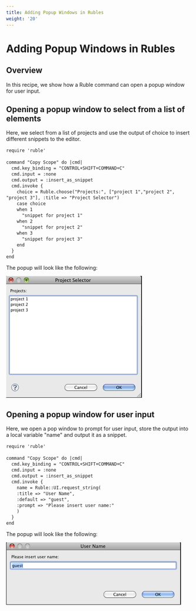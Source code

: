 ```yaml
---
title: Adding Popup Windows in Rubles
weight: '20'
---
```


# Adding Popup Windows in Rubles

## Overview

In this recipe, we show how a Ruble command can open a popup window for user input.

## Opening a popup window to select from a list of elements

Here, we select from a list of projects and use the output of choice to insert different snippets to the editor.

```
require 'ruble'

command "Copy Scope" do |cmd|
  cmd.key_binding = "CONTROL+SHIFT+COMMAND+C"
  cmd.input = :none
  cmd.output = :insert_as_snippet
  cmd.invoke {
    choice = Ruble.choose("Projects:", ["project 1","project 2", "project 3"], :title => "Project Selector")
    case choice
    when 1
      "snippet for project 1"
    when 2
      "snippet for project 2"
    when 3
      "snippet for project 3"
    end
  }
end
```

The popup will look like the following:

![project_selection](./project_selection.png)

## Opening a popup window for user input

Here, we open a pop window to prompt for user input, store the output into a local variable "name" and output it as a snippet.

```
require 'ruble'

command "Copy Scope" do |cmd|
  cmd.key_binding = "CONTROL+SHIFT+COMMAND+C"
  cmd.input = :none
  cmd.output = :insert_as_snippet
  cmd.invoke {
    name = Ruble::UI.request_string(
    :title => "User Name",
    :default => "guest",
    :prompt => "Please insert user name:"
    )
  }
end
```

The popup will look like the following:

![username_popup](./username_popup.png)
